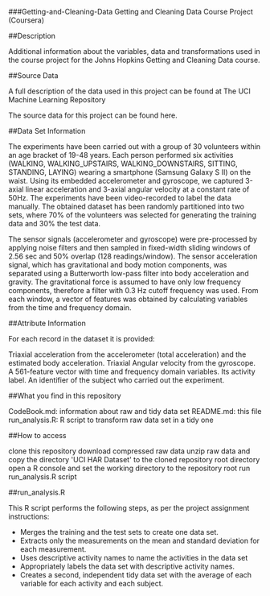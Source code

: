 ###Getting-and-Cleaning-Data
Getting and Cleaning Data Course Project (Coursera)

##Description

Additional information about the variables, data and transformations used in the course project for the Johns Hopkins Getting and Cleaning Data course.

##Source Data

A full description of the data used in this project can be found at The UCI Machine Learning Repository

The source data for this project can be found here.

##Data Set Information

The experiments have been carried out with a group of 30 volunteers within an age bracket of 19-48 years. Each person performed six activities (WALKING, WALKING_UPSTAIRS, WALKING_DOWNSTAIRS, SITTING, STANDING, LAYING) wearing a smartphone (Samsung Galaxy S II) on the waist. Using its embedded accelerometer and gyroscope, we captured 3-axial linear acceleration and 3-axial angular velocity at a constant rate of 50Hz. The experiments have been video-recorded to label the data manually. The obtained dataset has been randomly partitioned into two sets, where 70% of the volunteers was selected for generating the training data and 30% the test data.

The sensor signals (accelerometer and gyroscope) were pre-processed by applying noise filters and then sampled in fixed-width sliding windows of 2.56 sec and 50% overlap (128 readings/window). The sensor acceleration signal, which has gravitational and body motion components, was separated using a Butterworth low-pass filter into body acceleration and gravity. The gravitational force is assumed to have only low frequency components, therefore a filter with 0.3 Hz cutoff frequency was used. From each window, a vector of features was obtained by calculating variables from the time and frequency domain.

##Attribute Information

For each record in the dataset it is provided:

Triaxial acceleration from the accelerometer (total acceleration) and the estimated body acceleration.
Triaxial Angular velocity from the gyroscope.
A 561-feature vector with time and frequency domain variables.
Its activity label.
An identifier of the subject who carried out the experiment.

##What you find in this repository

CodeBook.md: information about raw and tidy data set
README.md: this file
run_analysis.R: R script to transform raw data set in a tidy one

##How to access

clone this repository
download compressed raw data
unzip raw data and copy the directory 'UCI HAR Dataset' to the cloned repository root directory
open a R console and set the working directory to the repository root
run run_analysis.R script


##run_analysis.R

This R script performs the following steps, as per the project assignment instructions:

* Merges the training and the test sets to create one data set.
* Extracts only the measurements on the mean and standard deviation for each measurement.
* Uses descriptive activity names to name the activities in the data set
* Appropriately labels the data set with descriptive activity names.
* Creates a second, independent tidy data set with the average of each variable for each activity and each subject.